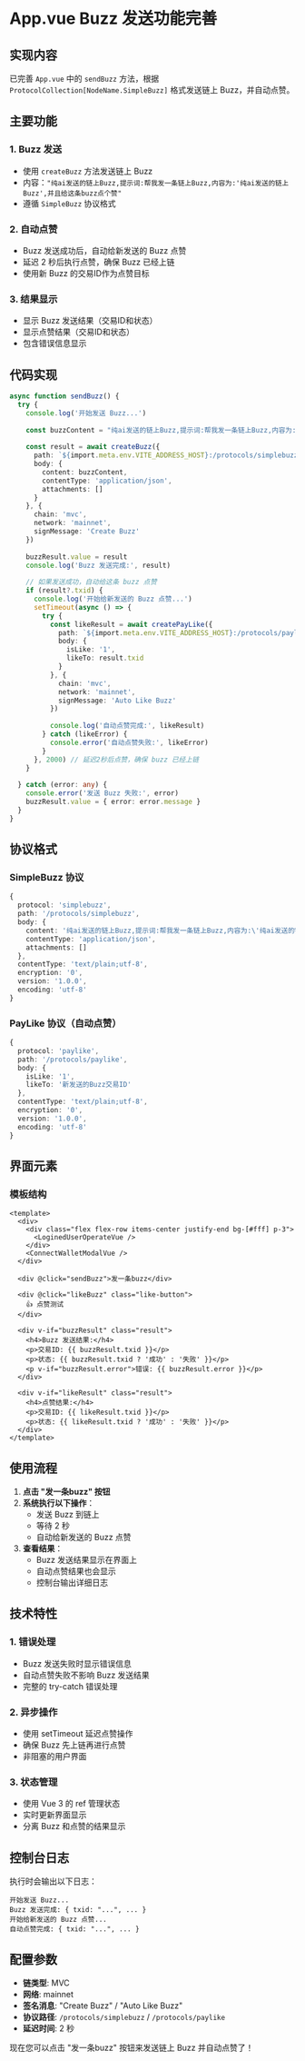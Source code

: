 # App.vue Buzz 发送功能完善

## 实现内容

已完善 `App.vue` 中的 `sendBuzz` 方法，根据 `ProtocolCollection[NodeName.SimpleBuzz]` 格式发送链上 Buzz，并自动点赞。

## 主要功能

### 1. Buzz 发送
- 使用 `createBuzz` 方法发送链上 Buzz
- 内容：`"纯ai发送的链上Buzz,提示词:帮我发一条链上Buzz,内容为:'纯ai发送的链上Buzz',并且给这条buzz点个赞"`
- 遵循 `SimpleBuzz` 协议格式

### 2. 自动点赞
- Buzz 发送成功后，自动给新发送的 Buzz 点赞
- 延迟 2 秒后执行点赞，确保 Buzz 已经上链
- 使用新 Buzz 的交易ID作为点赞目标

### 3. 结果显示
- 显示 Buzz 发送结果（交易ID和状态）
- 显示点赞结果（交易ID和状态）
- 包含错误信息显示

## 代码实现

```typescript
async function sendBuzz() {
  try {
    console.log('开始发送 Buzz...')
    
    const buzzContent = "纯ai发送的链上Buzz,提示词:帮我发一条链上Buzz,内容为:'纯ai发送的链上Buzz',并且给这条buzz点个赞"
    
    const result = await createBuzz({
      path: `${import.meta.env.VITE_ADDRESS_HOST}:/protocols/simplebuzz`,
      body: {
        content: buzzContent,
        contentType: 'application/json',
        attachments: []
      }
    }, {
      chain: 'mvc',
      network: 'mainnet',
      signMessage: 'Create Buzz'
    })
    
    buzzResult.value = result
    console.log('Buzz 发送完成:', result)
    
    // 如果发送成功，自动给这条 buzz 点赞
    if (result?.txid) {
      console.log('开始给新发送的 Buzz 点赞...')
      setTimeout(async () => {
        try {
          const likeResult = await createPayLike({
            path: `${import.meta.env.VITE_ADDRESS_HOST}:/protocols/paylike`,
            body: {
              isLike: '1',
              likeTo: result.txid
            }
          }, {
            chain: 'mvc',
            network: 'mainnet',
            signMessage: 'Auto Like Buzz'
          })
          
          console.log('自动点赞完成:', likeResult)
        } catch (likeError) {
          console.error('自动点赞失败:', likeError)
        }
      }, 2000) // 延迟2秒后点赞，确保 buzz 已经上链
    }
    
  } catch (error: any) {
    console.error('发送 Buzz 失败:', error)
    buzzResult.value = { error: error.message }
  }
}
```

## 协议格式

### SimpleBuzz 协议
```typescript
{
  protocol: 'simplebuzz',
  path: '/protocols/simplebuzz',
  body: {
    content: '纯ai发送的链上Buzz,提示词:帮我发一条链上Buzz,内容为:\'纯ai发送的链上Buzz\',并且给这条buzz点个赞',
    contentType: 'application/json',
    attachments: []
  },
  contentType: 'text/plain;utf-8',
  encryption: '0',
  version: '1.0.0',
  encoding: 'utf-8'
}
```

### PayLike 协议（自动点赞）
```typescript
{
  protocol: 'paylike',
  path: '/protocols/paylike',
  body: {
    isLike: '1',
    likeTo: '新发送的Buzz交易ID'
  },
  contentType: 'text/plain;utf-8',
  encryption: '0',
  version: '1.0.0',
  encoding: 'utf-8'
}
```

## 界面元素

### 模板结构
```vue
<template>
  <div>
    <div class="flex flex-row items-center justify-end bg-[#fff] p-3">
      <LoginedUserOperateVue />
    </div>
    <ConnectWalletModalVue />
  </div>

  <div @click="sendBuzz">发一条buzz</div>
  
  <div @click="likeBuzz" class="like-button">
    👍 点赞测试
  </div>
  
  <div v-if="buzzResult" class="result">
    <h4>Buzz 发送结果:</h4>
    <p>交易ID: {{ buzzResult.txid }}</p>
    <p>状态: {{ buzzResult.txid ? '成功' : '失败' }}</p>
    <p v-if="buzzResult.error">错误: {{ buzzResult.error }}</p>
  </div>
  
  <div v-if="likeResult" class="result">
    <h4>点赞结果:</h4>
    <p>交易ID: {{ likeResult.txid }}</p>
    <p>状态: {{ likeResult.txid ? '成功' : '失败' }}</p>
  </div>
</template>
```

## 使用流程

1. **点击 "发一条buzz" 按钮**
2. **系统执行以下操作**：
   - 发送 Buzz 到链上
   - 等待 2 秒
   - 自动给新发送的 Buzz 点赞
3. **查看结果**：
   - Buzz 发送结果显示在界面上
   - 自动点赞结果也会显示
   - 控制台输出详细日志

## 技术特性

### 1. 错误处理
- Buzz 发送失败时显示错误信息
- 自动点赞失败不影响 Buzz 发送结果
- 完整的 try-catch 错误处理

### 2. 异步操作
- 使用 setTimeout 延迟点赞操作
- 确保 Buzz 先上链再进行点赞
- 非阻塞的用户界面

### 3. 状态管理
- 使用 Vue 3 的 ref 管理状态
- 实时更新界面显示
- 分离 Buzz 和点赞的结果显示

## 控制台日志

执行时会输出以下日志：
```
开始发送 Buzz...
Buzz 发送完成: { txid: "...", ... }
开始给新发送的 Buzz 点赞...
自动点赞完成: { txid: "...", ... }
```

## 配置参数

- **链类型**: MVC
- **网络**: mainnet
- **签名消息**: "Create Buzz" / "Auto Like Buzz"
- **协议路径**: `/protocols/simplebuzz` / `/protocols/paylike`
- **延迟时间**: 2 秒

现在您可以点击 "发一条buzz" 按钮来发送链上 Buzz 并自动点赞了！


